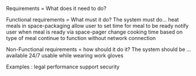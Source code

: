 Requirements = What does it need to do?

Functional requirements = What must it do?
	The system must do...
	  heat meals in space-packaging
	  allow user to set time for meal to be ready
	  notify user when meal is ready via space-pager
	  change cooking time based on type of meal
	  continue to function without network connection
	  

Non-Functional requirements = how should it do it?
  The system should be ...
	  available 24/7
	  usable while wearing work gloves

  Examples : legal performance support security
  
<!--stackedit_data:
eyJoaXN0b3J5IjpbMTgwODEwMDUxN119
-->